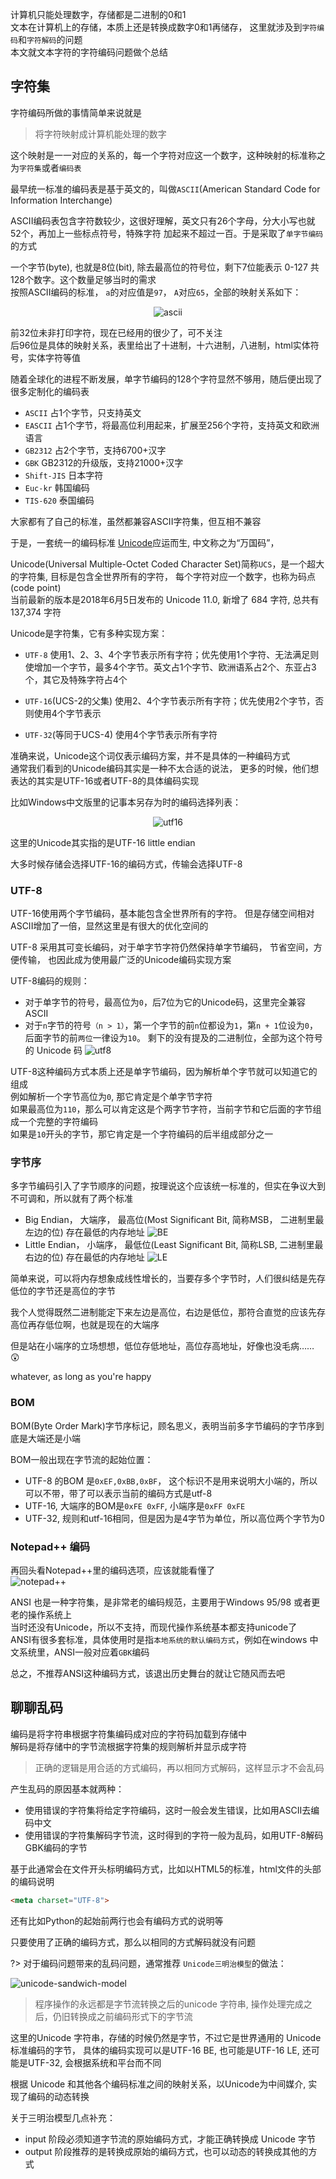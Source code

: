 计算机只能处理数字，存储都是二进制的0和1  
文本在计算机上的存储，本质上还是转换成数字0和1再储存， 
这里就涉及到`字符编码`和`字符解码`的问题  
本文就文本字符的字符编码问题做个总结

## 字符集
字符编码所做的事情简单来说就是
> 将字符映射成计算机能处理的数字

这个映射是一一对应的关系的，每一个字符对应这一个数字，这种映射的标准称之为`字符集`或者`编码表`
 
最早统一标准的编码表是基于英文的，叫做`ASCII`(American Standard Code for Information Interchange)

ASCII编码表包含字符数较少，这很好理解，英文只有26个字母，分大小写也就52个，再加上一些标点符号，特殊字符 加起来不超过一百。于是采取了`单字节编码`的方式  

一个字节(byte), 也就是8位(bit), 除去最高位的符号位，剩下7位能表示 0-127 共128个数字。这个数量足够当时的需求  
按照ASCII编码的标准， `a`的对应值是`97`， `A`对应`65`，全部的映射关系如下：

<center>

![ascii](img/ascii.png)
</center>

前32位未非打印字符，现在已经用的很少了，可不关注  
后96位是具体的映射关系，表里给出了十进制，十六进制，八进制，html实体符号，实体字符等值

随着全球化的进程不断发展，单字节编码的128个字符显然不够用，随后便出现了很多定制化的编码表

- `ASCII` 占1个字节，只支持英文
- `EASCII` 占1个字节，将最高位利用起来，扩展至256个字符，支持英文和欧洲语言
- `GB2312` 占2个字节，支持6700+汉字
- `GBK` GB2312的升级版，支持21000+汉字
- `Shift-JIS` 日本字符
- `Euc-kr` 韩国编码
- `TIS-620` 泰国编码

大家都有了自己的标准，虽然都兼容ASCII字符集，但互相不兼容  

于是，一套统一的编码标准 [Unicode](http://www.unicode.org)应运而生, 中文称之为“万国码”，

Unicode(Universal Multiple-Octet Coded Character Set)简称`UCS`，是一个超大的字符集, 目标是包含全世界所有的字符，
每个字符对应一个数字，也称为码点(code point)  
当前最新的版本是2018年6月5日发布的 Unicode 11.0, 新增了 684 字符, 总共有 137,374 字符

Unicode是字符集，它有多种实现方案：
- `UTF-8`
    使用1、2、3、4个字节表示所有字符；优先使用1个字符、无法满足则使增加一个字节，最多4个字节。英文占1个字节、欧洲语系占2个、东亚占3个，其它及特殊字符占4个
    
- `UTF-16`(UCS-2的父集)
    使用2、4个字节表示所有字符；优先使用2个字节，否则使用4个字节表示
- `UTF-32`(等同于UCS-4)
    使用4个字节表示所有字符

准确来说，Unicode这个词仅表示编码方案，并不是具体的一种编码方式  
通常我们看到的Unicode编码其实是一种不太合适的说法，
更多的时候，他们想表达的其实是UTF-16或者UTF-8的具体编码实现  

比如Windows中文版里的记事本另存为时的编码选择列表：
<center>

![utf16](img/utf16.png)
</center>
这里的Unicode其实指的是UTF-16 little endian

大多时候存储会选择UTF-16的编码方式，传输会选择UTF-8

### UTF-8
UTF-16使用两个字节编码，基本能包含全世界所有的字符。 但是存储空间相对ASCII增加了一倍，显然这里是有很大的优化空间的  

UTF-8 采用其可变长编码，对于单字节字符仍然保持单字节编码， 节省空间，方便传输， 也因此成为使用最广泛的Unicode编码实现方案  

UTF-8编码的规则：
- 对于单字节的符号，最高位为`0`，后7位为它的Unicode码，这里完全兼容ASCII
- 对于`n`字节的符号`（n > 1）`，第一个字节的前`n`位都设为`1`，第`n + 1`位设为`0`，后面字节的前`两位`一律设为`10`。
    剩下的没有提及的二进制位，全部为这个符号的 Unicode 码
    ![utf8](img/utf8.jpg)

UTF-8这种编码方式本质上还是单字节编码，因为解析单个字节就可以知道它的组成  
例如解析一个字节高位为`0`, 那它肯定是个单字节字符  
如果最高位为`110`，那么可以肯定这是个两字节字符，当前字节和它后面的字节组成一个完整的字符编码  
如果是`10`开头的字节，那它肯定是一个字符编码的后半组成部分之一

### 字节序
多字节编码引入了字节顺序的问题，按理说这个应该统一标准的，但实在争议大到不可调和，所以就有了两个标准    

- Big Endian， 大端序， 最高位(Most Significant Bit, 简称MSB， 二进制里最左边的位) 存在最低的内存地址
    ![BE](img/Big-Endian.svg.png)
- Little Endian， 小端序， 最低位(Least Significant Bit, 简称LSB, 二进制里最右边的位) 存在最低的内存地址
    ![LE](img/Little-Endian.svg.png)

简单来说，可以将内存想象成线性增长的，当要存多个字节时，人们很纠结是先存低位的字节还是高位的字节  

我个人觉得既然二进制能定下来左边是高位，右边是低位，那符合直觉的应该先存高位再存低位啊，也就是现在的大端序  

但是站在小端序的立场想想，低位存低地址，高位存高地址，好像也没毛病…… 😲

whatever, as long as you're happy

### BOM
BOM(Byte Order Mark)字节序标记，顾名思义，表明当前多字节编码的字节序到底是大端还是小端

BOM一般出现在字节流的起始位置：
- UTF-8 的BOM 是`0xEF,0xBB,0xBF`， 这个标识不是用来说明大小端的，所以可以不带，带了可以表示当前的编码方式是utf-8
- UTF-16, 大端序的BOM是`0xFE 0xFF`, 小端序是`0xFF 0xFE`
- UTF-32, 规则和utf-16相同，但是因为是4字节为单位，所以高位两个字节为0

### Notepad++ 编码
再回头看Notepad++里的编码选项，应该就能看懂了  
![notepad++](img/notepad++encoding.png)

ANSI 也是一种字符集，是非常老的编码规范，主要用于Windows 95/98 或者更老的操作系统上  
当时还没有Unicode，所以不支持，而现代操作系统基本都支持unicode了  
ANSI有很多套标准，具体使用时是指`本地系统的默认编码方式`，例如在windows 中文系统里，ANSI一般对应着`GBK`编码

总之，不推荐ANSI这种编码方式，该退出历史舞台的就让它随风而去吧

## 聊聊乱码
编码是将字符串根据字符集编码成对应的字符码加载到存储中  
解码是将存储中的字节流根据字符集的规则解析并显示成字符
> 正确的逻辑是用合适的方式编码，再以相同方式解码，这样显示才不会乱码

产生乱码的原因基本就两种：
- 使用错误的字符集将给定字符编码，这时一般会发生错误，比如用ASCII去编码中文
- 使用错误的字符集解码字节流，这时得到的字符一般为乱码，如用UTF-8解码GBK编码的字节

基于此通常会在文件开头标明编码方式，比如以HTML5的标准，html文件的头部的编码说明
```html
<meta charset="UTF-8">
```

还有比如Python的起始前两行也会有编码方式的说明等

只要使用了正确的编码方式，那么以相同的方式解码就没有问题  

?> 对于编码问题带来的乱码问题，通常推荐 `Unicode三明治模型`的做法：

![unicode-sandwich-model](img/unicode-sandwich.png)

> 程序操作的永远都是字节流转换之后的unicode 字符串, 操作处理完成之后，仍旧转换成之前编码形式下的字节流

这里的Unicode 字符串，存储的时候仍然是字节，不过它是世界通用的 Unicode标准编码的字节，
具体的编码实现可以是UTF-16 BE, 也可能是UTF-16 LE, 还可能是UTF-32, 会根据系统和平台而不同

根据 Unicode 和其他各个编码标准之间的映射关系，以Unicode为中间媒介, 实现了编码的动态转换

关于三明治模型几点补充：
- input 阶段必须知道字节流的原始编码方式，才能正确转换成 Unicode 字节
- output 阶段推荐的是转换成原始的编码方式，也可以动态的转换成其他的方式
